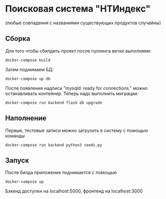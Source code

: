 # Поисковая система "НТИндекс"
(любые совпадения с названиями существующих продуктов случайны)
## Сборка
Для того чтобы сбилдить проект после пуллинга ветки выполняем:
```
docker-compose build
```
Затем поднимаем БД:
```
docker-compose up db
```
После появления надписи "mysqld: ready for connections." можно останавливать контейнер. Теперь надо выполнить миграции:
```
docker-compose run backend flask db upgrade
```
## Наполнение
Первые, тестовые записи можно загрузить в систему с помощью команды
```
docker-compose run backend python3 seeds.py
```
## Запуск
После билда приложение поднимается с помощью
```
docker-compose up
```
Бэкенд доступен на localhost:5000, фронтенд на localhost:3000
